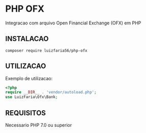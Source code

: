 # PHP OFX
Integracao com arquivo Open Financial Exchange (OFX) em PHP

## INSTALACAO
```shell
composer require luizfaria56/php-ofx
```
## UTILIZACAO
Exemplo de utilizacao:
```php
<?php
require __DIR__ . 'vendor/autoload.php';
use LuizFaria\Ofx\Bank;
```

## REQUISITOS
Necessario PHP 7.0 ou superior
